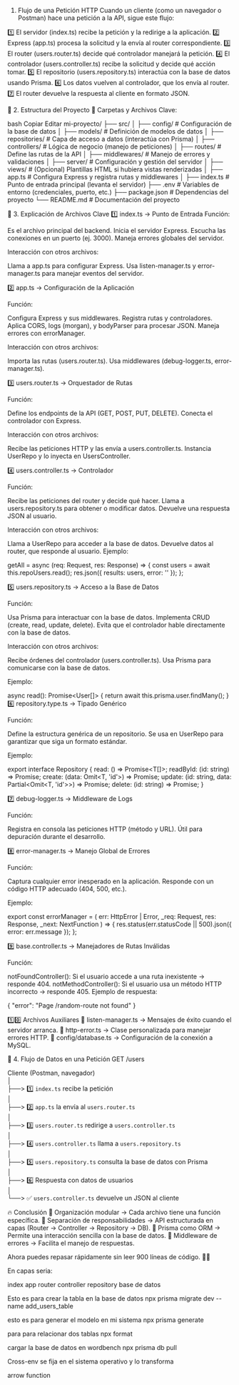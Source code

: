 1. Flujo de una Petición HTTP
Cuando un cliente (como un navegador o Postman) hace una petición a la API, sigue este flujo:

1️⃣ El servidor (index.ts) recibe la petición y la redirige a la aplicación.
2️⃣ Express (app.ts) procesa la solicitud y la envía al router correspondiente.
3️⃣ El router (users.router.ts) decide qué controlador manejará la petición.
4️⃣ El controlador (users.controller.ts) recibe la solicitud y decide qué acción tomar.
5️⃣ El repositorio (users.repository.ts) interactúa con la base de datos usando Prisma.
6️⃣ Los datos vuelven al controlador, que los envía al router.
7️⃣ El router devuelve la respuesta al cliente en formato JSON.

📂 2. Estructura del Proyecto
📁 Carpetas y Archivos Clave:

bash
Copiar
Editar
mi-proyecto/
├── src/
│   ├── config/              # Configuración de la base de datos
│   ├── models/              # Definición de modelos de datos
│   ├── repositories/        # Capa de acceso a datos (interactúa con Prisma)
│   ├── controllers/         # Lógica de negocio (manejo de peticiones)
│   ├── routes/              # Define las rutas de la API
│   ├── middlewares/         # Manejo de errores y validaciones
│   ├── server/              # Configuración y gestión del servidor
│   ├── views/               # (Opcional) Plantillas HTML si hubiera vistas renderizadas
│   ├── app.ts               # Configura Express y registra rutas y middlewares
│   ├── index.ts             # Punto de entrada principal (levanta el servidor)
├── .env                     # Variables de entorno (credenciales, puerto, etc.)
├── package.json             # Dependencias del proyecto
└── README.md                # Documentación del proyecto

📌 3. Explicación de Archivos Clave
1️⃣ index.ts → Punto de Entrada
Función:

  Es el archivo principal del backend.
  Inicia el servidor Express.
  Escucha las conexiones en un puerto (ej. 3000).
  Maneja errores globales del servidor.

Interacción con otros archivos:

  Llama a app.ts para configurar Express.
  Usa listen-manager.ts y error-manager.ts para manejar eventos del servidor.

2️⃣ app.ts → Configuración de la Aplicación

Función:

  Configura Express y sus middlewares.
  Registra rutas y controladores.
  Aplica CORS, logs (morgan), y bodyParser para procesar JSON.
  Maneja errores con errorManager.

Interacción con otros archivos:

  Importa las rutas (users.router.ts).
  Usa middlewares (debug-logger.ts, error-manager.ts).

3️⃣ users.router.ts → Orquestador de Rutas

Función:

  Define los endpoints de la API (GET, POST, PUT, DELETE).
  Conecta el controlador con Express.

Interacción con otros archivos:

  Recibe las peticiones HTTP y las envía a users.controller.ts.
  Instancia UserRepo y lo inyecta en UsersController.

4️⃣ users.controller.ts → Controlador

Función:

  Recibe las peticiones del router y decide qué hacer.
  Llama a users.repository.ts para obtener o modificar datos.
  Devuelve una respuesta JSON al usuario.

Interacción con otros archivos:

  Llama a UserRepo para acceder a la base de datos.
  Devuelve datos al router, que responde al usuario.
  Ejemplo:

  
  getAll = async (req: Request, res: Response) => {
      const users = await this.repoUsers.read();
      res.json({ results: users, error: '' });
};

5️⃣ users.repository.ts → Acceso a la Base de Datos

Función:

  Usa Prisma para interactuar con la base de datos.
  Implementa CRUD (create, read, update, delete).
  Evita que el controlador hable directamente con la base de datos.

Interacción con otros archivos:

  Recibe órdenes del controlador (users.controller.ts).
  Usa Prisma para comunicarse con la base de datos.

Ejemplo:


async read(): Promise<User[]> {
    return await this.prisma.user.findMany();
}
6️⃣ repository.type.ts → Tipado Genérico

Función:

Define la estructura genérica de un repositorio.
Se usa en UserRepo para garantizar que siga un formato estándar.

Ejemplo:


export interface Repository<T> {
    read: () => Promise<T[]>;
    readById: (id: string) => Promise<T>;
    create: (data: Omit<T, 'id'>) => Promise<T>;
    update: (id: string, data: Partial<Omit<T, 'id'>>) => Promise<T>;
    delete: (id: string) => Promise<T>;
}

7️⃣ debug-logger.ts → Middleware de Logs

Función:

Registra en consola las peticiones HTTP (método y URL).
Útil para depuración durante el desarrollo.


8️⃣ error-manager.ts → Manejo Global de Errores

Función:

Captura cualquier error inesperado en la aplicación.
Responde con un código HTTP adecuado (404, 500, etc.).

Ejemplo:

  export const errorManager = (
      err: HttpError | Error, _req: Request, res: Response, _next: NextFunction
  ) => {
      res.status(err.statusCode || 500).json({ error: err.message });
  };

9️⃣ base.controller.ts → Manejadores de Rutas Inválidas

Función:

notFoundController(): Si el usuario accede a una ruta inexistente → responde 404.
notMethodController(): Si el usuario usa un método HTTP incorrecto → responde 405.
Ejemplo de respuesta:

{ "error": "Page /random-route not found" }

1️⃣0️⃣ Archivos Auxiliares
📌 listen-manager.ts → Mensajes de éxito cuando el servidor arranca.
📌 http-error.ts → Clase personalizada para manejar errores HTTP.
📌 config/database.ts → Configuración de la conexión a MySQL.

🔄 4. Flujo de Datos en una Petición GET /users

Cliente (Postman, navegador)  
   │  
   ├──> 1️⃣ `index.ts` recibe la petición  
   │  
   ├──> 2️⃣ `app.ts` la envía al `users.router.ts`  
   │  
   ├──> 3️⃣ `users.router.ts` redirige a `users.controller.ts`  
   │  
   ├──> 4️⃣ `users.controller.ts` llama a `users.repository.ts`  
   │  
   ├──> 5️⃣ `users.repository.ts` consulta la base de datos con Prisma  
   │  
   ├──> 6️⃣ Respuesta con datos de usuarios  
   │  
   └──> ✅ `users.controller.ts` devuelve un JSON al cliente  

🔥 Conclusión
🔹 Organización modular → Cada archivo tiene una función específica.
🔹 Separación de responsabilidades → API estructurada en capas (Router → Controller → Repository → DB).
🔹 Prisma como ORM → Permite una interacción sencilla con la base de datos.
🔹 Middleware de errores → Facilita el manejo de respuestas.

Ahora puedes repasar rápidamente sin leer 900 líneas de código. 🚀🔥


En capas seria:

index 
app
router
controller
repository
base de datos

Esto es para crear la tabla en la base de datos
npx prisma migrate dev --name add_users_table

esto es para generar el modelo en mi sistema
npx prisma generate

para para relacionar dos tablas
npx format

cargar la base de datos en wordbench
npx prisma db pull

Cross-env se fija en el sistema operativo y lo transforma 


arrow function
